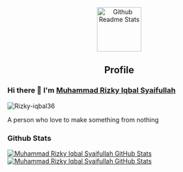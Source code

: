 <p align="center">
 <img width="100px" src="https://image.freepik.com/free-vector/illustration-graphs_53876-28520.jpg" align="center" alt="Github Readme Stats" />
 <h2 align="center">Profile</h2>
</p>

### Hi there 👋 I'm [Muhammad Rizky Iqbal Syaifullah](https://rizky-iqbal.netlify.app/)
<img src="https://komarev.com/ghpvc/?username=Rizky-iqbal36" alt="Rizky-iqbal36" />

<div>
 <p>
   A person who love to make something from nothing
</p>
</div>

### Github Stats

[![Muhammad Rizky Iqbal Syaifullah GitHub Stats](https://github-readme-stats.vercel.app/api/top-langs/?username=Rizky-Iqbal36&layout=compact&hide=html)](https://github.com/Rizky-Iqbal3) [![Muhammad Rizky Iqbal Syaifullah GitHub Stats](https://github-readme-stats.vercel.app/api?username=Rizky-Iqbal36&show_icons=true&count_private=true)](https://github.com/Rizky-Iqbal3)
